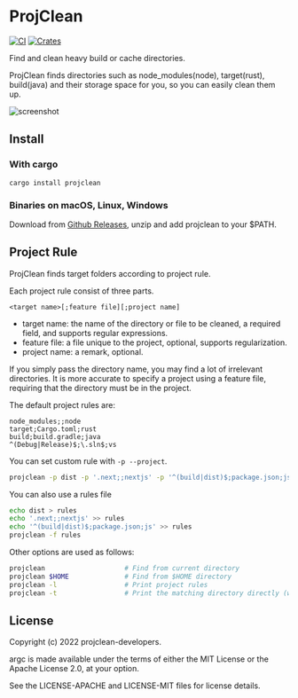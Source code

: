 # ProjClean

[![CI](https://github.com/sigoden/projclean/actions/workflows/ci.yaml/badge.svg)](https://github.com/sigoden/projclean/actions/workflows/ci.yaml)
[![Crates](https://img.shields.io/crates/v/projclean.svg)](https://crates.io/crates/projclean)

Find and clean heavy build or cache directories. 

ProjClean finds directories such as node_modules(node), target(rust), build(java) and their storage space for you, so you can easily clean them up.

![screenshot](https://user-images.githubusercontent.com/4012553/157594166-74ea021b-2661-4799-993e-b3d80f369f4d.gif)


## Install

### With cargo

```
cargo install projclean
```

### Binaries on macOS, Linux, Windows

Download from [Github Releases](https://github.com/sigoden/projclean/releases), unzip and add projclean to your $PATH.

## Project Rule

ProjClean finds target folders according to project rule.

Each project rule consist of three parts.
```
<target name>[;feature file][;project name]
```
- target name: the name of the directory or file to be cleaned, a required field, and supports regular expressions.
- feature file: a file unique to the project, optional, supports regularization.
- project name: a remark, optional.

If you simply pass the directory name, you may find a lot of irrelevant directories.
It is more accurate to specify a project using a feature file, requiring that the directory must be in the project.

The default project rules are:
```
node_modules;;node
target;Cargo.toml;rust
build;build.gradle;java
^(Debug|Release)$;\.sln$;vs
```

You can set custom rule with `-p --project`.

```sh
projclean -p dist -p '.next;;nextjs' -p '^(build|dist)$;package.json;js'
```

You can also use a rules file

```sh
echo dist > rules
echo '.next;;nextjs' >> rules
echo '^(build|dist)$;package.json;js' >> rules
projclean -f rules
```

Other options are used as follows:

```sh
projclean                    # Find from current directory
projclean $HOME              # Find from $HOME directory
projclean -l                 # Print project rules
projclean -t                 # Print the matching directory directly (without entering tui)
```

## License

Copyright (c) 2022 projclean-developers.

argc is made available under the terms of either the MIT License or the Apache License 2.0, at your option.

See the LICENSE-APACHE and LICENSE-MIT files for license details.